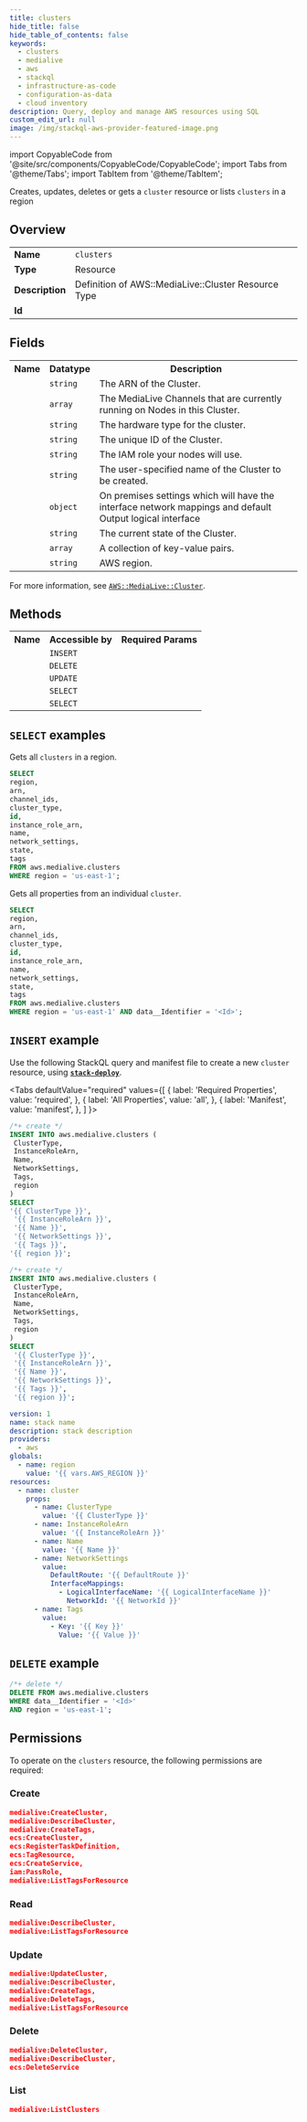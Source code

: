 ```yaml
---
title: clusters
hide_title: false
hide_table_of_contents: false
keywords:
  - clusters
  - medialive
  - aws
  - stackql
  - infrastructure-as-code
  - configuration-as-data
  - cloud inventory
description: Query, deploy and manage AWS resources using SQL
custom_edit_url: null
image: /img/stackql-aws-provider-featured-image.png
---
```


import CopyableCode from '@site/src/components/CopyableCode/CopyableCode';
import Tabs from '@theme/Tabs';
import TabItem from '@theme/TabItem';

Creates, updates, deletes or gets a <code>cluster</code> resource or lists <code>clusters</code> in a region

## Overview
<table>
<tbody>
<tr><td><b>Name</b></td><td><code>clusters</code></td></tr>
<tr><td><b>Type</b></td><td>Resource</td></tr>
<tr><td><b>Description</b></td><td>Definition of AWS::MediaLive::Cluster Resource Type</td></tr>
<tr><td><b>Id</b></td><td><CopyableCode code="aws.medialive.clusters" /></td></tr>
</tbody>
</table>

## Fields
<table>
<tbody>
<tr><th>Name</th><th>Datatype</th><th>Description</th></tr><tr><td><CopyableCode code="arn" /></td><td><code>string</code></td><td>The ARN of the Cluster.</td></tr>
<tr><td><CopyableCode code="channel_ids" /></td><td><code>array</code></td><td>The MediaLive Channels that are currently running on Nodes in this Cluster.</td></tr>
<tr><td><CopyableCode code="cluster_type" /></td><td><code>string</code></td><td>The hardware type for the cluster.</td></tr>
<tr><td><CopyableCode code="id" /></td><td><code>string</code></td><td>The unique ID of the Cluster.</td></tr>
<tr><td><CopyableCode code="instance_role_arn" /></td><td><code>string</code></td><td>The IAM role your nodes will use.</td></tr>
<tr><td><CopyableCode code="name" /></td><td><code>string</code></td><td>The user-specified name of the Cluster to be created.</td></tr>
<tr><td><CopyableCode code="network_settings" /></td><td><code>object</code></td><td>On premises settings which will have the interface network mappings and default Output logical interface</td></tr>
<tr><td><CopyableCode code="state" /></td><td><code>string</code></td><td>The current state of the Cluster.</td></tr>
<tr><td><CopyableCode code="tags" /></td><td><code>array</code></td><td>A collection of key-value pairs.</td></tr>
<tr><td><CopyableCode code="region" /></td><td><code>string</code></td><td>AWS region.</td></tr>
</tbody>
</table>

For more information, see <a href="https://docs.aws.amazon.com/AWSCloudFormation/latest/UserGuide/aws-resource-medialive-cluster.html"><code>AWS::MediaLive::Cluster</code></a>.

## Methods

<table>
<tbody>
  <tr>
    <th>Name</th>
    <th>Accessible by</th>
    <th>Required Params</th>
  </tr>
  <tr>
    <td><CopyableCode code="create_resource" /></td>
    <td><code>INSERT</code></td>
    <td><CopyableCode code="region" /></td>
  </tr>
  <tr>
    <td><CopyableCode code="delete_resource" /></td>
    <td><code>DELETE</code></td>
    <td><CopyableCode code="data__Identifier, region" /></td>
  </tr>
  <tr>
    <td><CopyableCode code="update_resource" /></td>
    <td><code>UPDATE</code></td>
    <td><CopyableCode code="data__Identifier, data__PatchDocument, region" /></td>
  </tr>
  <tr>
    <td><CopyableCode code="list_resources" /></td>
    <td><code>SELECT</code></td>
    <td><CopyableCode code="region" /></td>
  </tr>
  <tr>
    <td><CopyableCode code="get_resource" /></td>
    <td><code>SELECT</code></td>
    <td><CopyableCode code="data__Identifier, region" /></td>
  </tr>
</tbody>
</table>

## `SELECT` examples
Gets all <code>clusters</code> in a region.
```sql
SELECT
region,
arn,
channel_ids,
cluster_type,
id,
instance_role_arn,
name,
network_settings,
state,
tags
FROM aws.medialive.clusters
WHERE region = 'us-east-1';
```
Gets all properties from an individual <code>cluster</code>.
```sql
SELECT
region,
arn,
channel_ids,
cluster_type,
id,
instance_role_arn,
name,
network_settings,
state,
tags
FROM aws.medialive.clusters
WHERE region = 'us-east-1' AND data__Identifier = '<Id>';
```

## `INSERT` example

Use the following StackQL query and manifest file to create a new <code>cluster</code> resource, using [__`stack-deploy`__](https://pypi.org/project/stack-deploy/).

<Tabs
    defaultValue="required"
    values={[
      { label: 'Required Properties', value: 'required', },
      { label: 'All Properties', value: 'all', },
      { label: 'Manifest', value: 'manifest', },
    ]
}>
<TabItem value="required">

```sql
/*+ create */
INSERT INTO aws.medialive.clusters (
 ClusterType,
 InstanceRoleArn,
 Name,
 NetworkSettings,
 Tags,
 region
)
SELECT 
'{{ ClusterType }}',
 '{{ InstanceRoleArn }}',
 '{{ Name }}',
 '{{ NetworkSettings }}',
 '{{ Tags }}',
'{{ region }}';
```
</TabItem>
<TabItem value="all">

```sql
/*+ create */
INSERT INTO aws.medialive.clusters (
 ClusterType,
 InstanceRoleArn,
 Name,
 NetworkSettings,
 Tags,
 region
)
SELECT 
 '{{ ClusterType }}',
 '{{ InstanceRoleArn }}',
 '{{ Name }}',
 '{{ NetworkSettings }}',
 '{{ Tags }}',
 '{{ region }}';
```
</TabItem>
<TabItem value="manifest">

```yaml
version: 1
name: stack name
description: stack description
providers:
  - aws
globals:
  - name: region
    value: '{{ vars.AWS_REGION }}'
resources:
  - name: cluster
    props:
      - name: ClusterType
        value: '{{ ClusterType }}'
      - name: InstanceRoleArn
        value: '{{ InstanceRoleArn }}'
      - name: Name
        value: '{{ Name }}'
      - name: NetworkSettings
        value:
          DefaultRoute: '{{ DefaultRoute }}'
          InterfaceMappings:
            - LogicalInterfaceName: '{{ LogicalInterfaceName }}'
              NetworkId: '{{ NetworkId }}'
      - name: Tags
        value:
          - Key: '{{ Key }}'
            Value: '{{ Value }}'

```
</TabItem>
</Tabs>

## `DELETE` example

```sql
/*+ delete */
DELETE FROM aws.medialive.clusters
WHERE data__Identifier = '<Id>'
AND region = 'us-east-1';
```

## Permissions

To operate on the <code>clusters</code> resource, the following permissions are required:

### Create
```json
medialive:CreateCluster,
medialive:DescribeCluster,
medialive:CreateTags,
ecs:CreateCluster,
ecs:RegisterTaskDefinition,
ecs:TagResource,
ecs:CreateService,
iam:PassRole,
medialive:ListTagsForResource
```

### Read
```json
medialive:DescribeCluster,
medialive:ListTagsForResource
```

### Update
```json
medialive:UpdateCluster,
medialive:DescribeCluster,
medialive:CreateTags,
medialive:DeleteTags,
medialive:ListTagsForResource
```

### Delete
```json
medialive:DeleteCluster,
medialive:DescribeCluster,
ecs:DeleteService
```

### List
```json
medialive:ListClusters
```
